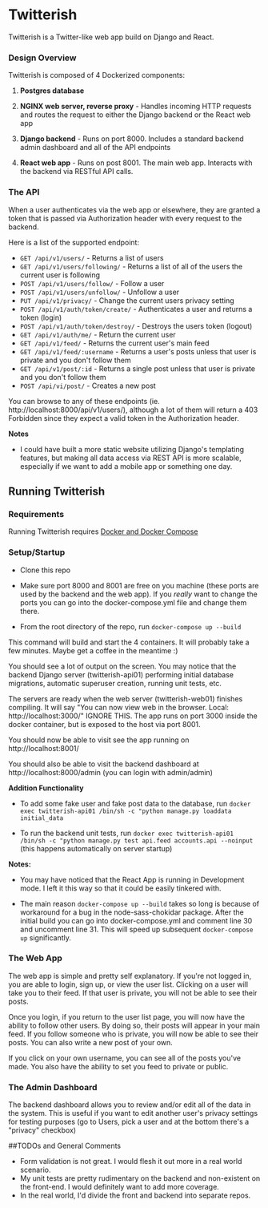 # Twitterish

Twitterish is a Twitter-like web app build on Django and React.

### Design Overview

Twitterish is composed of 4 Dockerized components:

1. **Postgres database**

2. **NGINX web server, reverse proxy** - Handles incoming HTTP requests and routes the request to either the Django backend or the React web app

3. **Django backend** - Runs on port 8000. Includes a standard backend admin dashboard and all of the API endpoints

4. **React web app** - Runs on post 8001. The main web app. Interacts with the backend via RESTful API calls.

### The API

When a user authenticates via the web app or elsewhere, they are granted a token that is passed via Authorization header with every request to the backend.

Here is a list of the supported endpoint:

- `GET /api/v1/users/` - Returns a list of users
- `GET /api/v1/users/following/` - Returns a list of all of the users the current user is following
- `POST /api/v1/users/follow/` - Follow a user
- `POST /api/v1/users/unfollow/` - Unfollow a user
- `PUT /api/v1/privacy/` - Change the current users privacy setting
- `POST /api/v1/auth/token/create/` - Authenticates a user and returns a token (login)
- `POST /api/v1/auth/token/destroy/` - Destroys the users token (logout)
- `GET /api/v1/auth/me/` - Return the current user
- `GET /api/v1/feed/` - Returns the current user's main feed
- `GET /api/v1/feed/:username` - Returns a user's posts unless that user is private and you don't follow them
- `GET /api/v1/post/:id` - Returns a single post unless that user is private and you don't follow them
- `POST /api/vi/post/` - Creates a new post

You can browse to any of these endpoints (ie. http://localhost:8000/api/v1/users/), although a lot of them will return a 403 Forbidden since they expect a valid token in the Authorization header.

**Notes**

- I could have built a more static website utilizing Django's templating features, but making all data access via REST API is more scalable, especially if we want to add a mobile app or something one day.

## Running Twitterish

### Requirements

Running Twitterish requires [Docker and Docker Compose](https://www.docker.com/get-docker)

### Setup/Startup

- Clone this repo

- Make sure port 8000 and 8001 are free on you machine (these ports are used by the backend and the web app). If you _really_ want to change the ports you can go into the docker-compose.yml file and change them there.

- From the root directory of the repo, run `docker-compose up --build`

This command will build and start the 4 containers. It will probably take a few minutes. Maybe get a coffee in the meantime :)

You should see a lot of output on the screen. You may notice that the backend Django server (twitterish-api01) performing initial database migrations, automatic superuser creation, running unit tests, etc.

The servers are ready when the web server (twitterish-web01) finishes compiling. It will say "You can now view web in the browser. Local: http://localhost:3000/" IGNORE THIS. The app runs on port 3000 inside the docker container, but is exposed to the host via port 8001.

You should now be able to visit see the app running on http://localhost:8001/

You should also be able to visit the backend dashboard at http://localhost:8000/admin (you can login with admin/admin)

**Addition Functionality**

- To add some fake user and fake post data to the database, run `docker exec twitterish-api01 /bin/sh -c "python manage.py loaddata initial_data`

- To run the backend unit tests, run `docker exec twitterish-api01 /bin/sh -c "python manage.py test api.feed accounts.api --noinput` (this happens automatically on server startup)

**Notes:**

- You may have noticed that the React App is running in Development mode. I left it this way so that it could be easily tinkered with.

- The main reason `docker-compose up --build` takes so long is because of workaround for a bug in the node-sass-chokidar package. After the initial build you can go into docker-compose.yml and comment line 30 and uncomment line 31. This will speed up subsequent `docker-compose up` significantly.

### The Web App

The web app is simple and pretty self explanatory. If you're not logged in, you are able to login, sign up, or view the user list. Clicking on a user will take you to their feed. If that user is private, you will not be able to see their posts.

Once you login, if you return to the user list page, you will now have the ability to follow other users. By doing so, their posts will appear in your main feed. If you follow someone who is private, you will now be able to see their posts. You can also write a new post of your own.

If you click on your own username, you can see all of the posts you've made. You also have the ability to set you feed to private or public.

### The Admin Dashboard

The backend dashboard allows you to review and/or edit all of the data in the system. This is useful if you want to edit another user's privacy settings for testing purposes (go to Users, pick a user and at the bottom there's a "privacy" checkbox)


##TODOs and General Comments

- Form validation is not great. I would flesh it out more in a real world scenario.
- My unit tests are pretty rudimentary on the backend and non-existent on the front-end. I would definitely want to add more coverage.
- In the real world, I'd divide the front and backend into separate repos.

